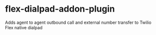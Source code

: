 # flex-dialpad-addon-plugin
Adds agent to agent outbound call and external number transfer to Twilio Flex native dialpad
